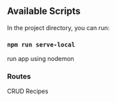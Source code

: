 ## Available Scripts

In the project directory, you can run:

### `npm run serve-local`
run app using nodemon

### Routes
CRUD Recipes